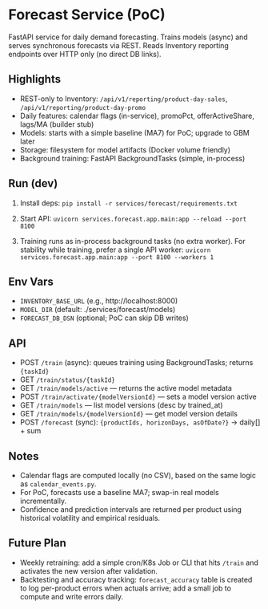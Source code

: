 # Forecast Service (PoC)

FastAPI service for daily demand forecasting. Trains models (async) and serves synchronous forecasts via REST. Reads Inventory reporting endpoints over HTTP only (no direct DB links).

## Highlights
- REST-only to Inventory: `/api/v1/reporting/product-day-sales`, `/api/v1/reporting/product-day-promo`
- Daily features: calendar flags (in-service), promoPct, offerActiveShare, lags/MA (builder stub)
- Models: starts with a simple baseline (MA7) for PoC; upgrade to GBM later
- Storage: filesystem for model artifacts (Docker volume friendly)
- Background training: FastAPI BackgroundTasks (simple, in-process)

## Run (dev)

1) Install deps:
   `pip install -r services/forecast/requirements.txt`

2) Start API:
   `uvicorn services.forecast.app.main:app --reload --port 8100`

3) Training runs as in-process background tasks (no extra worker). For stability while training, prefer a single API worker:
   `uvicorn services.forecast.app.main:app --port 8100 --workers 1`

## Env Vars
- `INVENTORY_BASE_URL` (e.g., http://localhost:8000)
- `MODEL_DIR` (default: ./services/forecast/models)
- `FORECAST_DB_DSN` (optional; PoC can skip DB writes)

## API
- POST `/train` (async): queues training using BackgroundTasks; returns `{taskId}`
- GET  `/train/status/{taskId}`
- GET  `/train/models/active` — returns the active model metadata
- POST `/train/activate/{modelVersionId}` — sets a model version active
- GET  `/train/models` — list model versions (desc by trained_at)
- GET  `/train/models/{modelVersionId}` — get model version details
- POST `/forecast` (sync): `{productIds, horizonDays, asOfDate?}` → daily[] + sum

## Notes
- Calendar flags are computed locally (no CSV), based on the same logic as `calendar_events.py`.
- For PoC, forecasts use a baseline MA7; swap-in real models incrementally.
- Confidence and prediction intervals are returned per product using historical volatility and empirical residuals.

## Future Plan
- Weekly retraining: add a simple cron/K8s Job or CLI that hits `/train` and activates the new version after validation.
- Backtesting and accuracy tracking: `forecast_accuracy` table is created to log per-product errors when actuals arrive; add a small job to compute and write errors daily.
